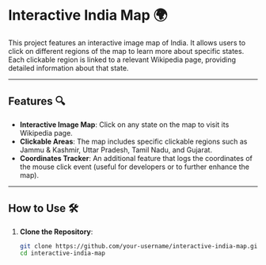 # Interactive India Map 🌍

This project features an interactive image map of India. It allows users to click on different regions of the map to learn more about specific states. Each clickable region is linked to a relevant Wikipedia page, providing detailed information about that state.

---

## Features 🔍

- **Interactive Image Map**: Click on any state on the map to visit its Wikipedia page.
- **Clickable Areas**: The map includes specific clickable regions such as Jammu & Kashmir, Uttar Pradesh, Tamil Nadu, and Gujarat.
- **Coordinates Tracker**: An additional feature that logs the coordinates of the mouse click event (useful for developers or to further enhance the map).

---

## How to Use 🛠️

1. **Clone the Repository**:
   ```bash
   git clone https://github.com/your-username/interactive-india-map.git
   cd interactive-india-map
